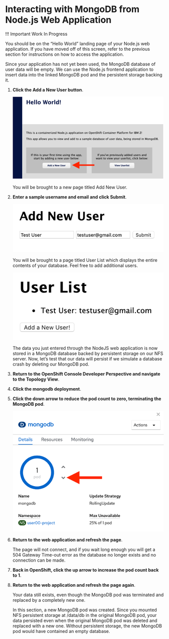 # Interacting with MongoDB from Node.js Web Application

!!! Important
    Work In Progress

You should be on the “Hello World” landing page of your Node.js web application. If you have moved off of this screen, refer to the previous section for instructions on how to access the application.

Since your application has not yet been used, the MongoDB database of user data will be empty. We can use the Node.js frontend application to insert data into the linked MongoDB pod and the persistent storage backing it.

1. **Click the Add a New User button**.

    ![node-landing-2](images/node-landing-2.png)

    You will be brought to a new page titled Add New User.

1. **Enter a sample username and email and click Submit**.

    ![add-new-user](images/add-new-user.png)

    You will be brought to a page titled User List which displays the entire contents of your database. Feel free to add additional users.

    ![user-list](images/user-list.png)

    The data you just entered through the NodeJS web application is now stored in a MongoDB database backed by persistent storage on our NFS server. Now, let’s test that our data will persist if we simulate a database crash by deleting our MongoDB pod.

1. **Return to the OpenShift Console Developer Perspective and navigate to the Topology View**.

1. **Click the mongodb deployment**.

1. **Click the down arrow to reduce the pod count to zero, terminating the MongoDB pod**.

    ![mongo-down](images/mongo-down.png)

1. **Return to the web application and refresh the page**.

    The page will not connect, and if you wait long enough you will get a 504 Gateway Time-out error as the database no longer exists and no connection can be made.

1. **Back in OpenShift, click the up arrow to increase the pod count back to 1**.

1. **Return to the web application and refresh the page again**.

    Your data still exists, even though the MongoDB pod was terminated and replaced by a completely new one.

    In this section, a new MongoDB pod was created. Since you mounted NFS persistent storage at /data/db in the original MongoDB pod, your data persisted even when the original MongoDB pod was deleted and replaced with a new one. Without persistent storage, the new MongoDB pod would have contained an empty database.
